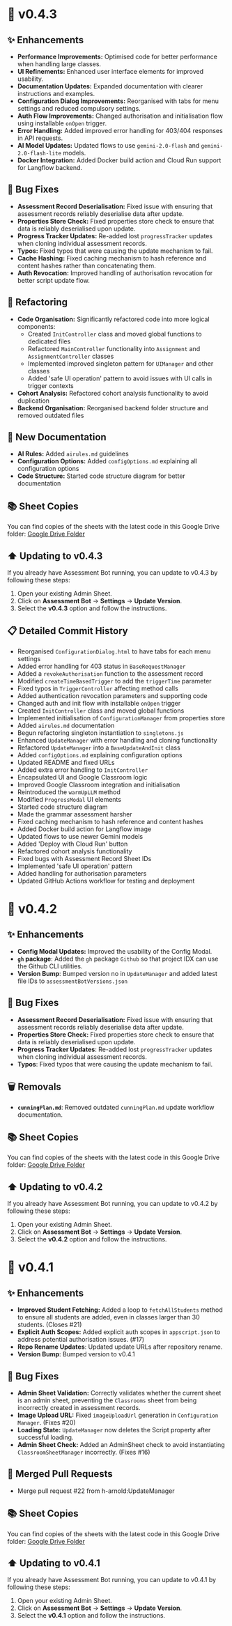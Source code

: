 # 🚀 v0.4.3

## ✨ Enhancements

*   **Performance Improvements:** Optimised code for better performance when handling large classes.
*   **UI Refinements:** Enhanced user interface elements for improved usability.
*   **Documentation Updates:** Expanded documentation with clearer instructions and examples.
*   **Configuration Dialog Improvements:** Reorganised with tabs for menu settings and reduced compulsory settings.
*   **Auth Flow Improvements:** Changed authorisation and initialisation flow using installable `onOpen` trigger.
*   **Error Handling:** Added improved error handling for 403/404 responses in API requests.
*   **AI Model Updates:** Updated flows to use `gemini-2.0-flash` and `gemini-2.0-flash-lite` models.
*   **Docker Integration:** Added Docker build action and Cloud Run support for Langflow backend.

## 🐛 Bug Fixes

*   **Assessment Record Deserialisation:** Fixed issue with ensuring that assessment records reliably deserialise data after update.
*   **Properties Store Check:** Fixed properties store check to ensure that data is reliably deserialised upon update.
*   **Progress Tracker Updates:** Re-added lost `progressTracker` updates when cloning individual assessment records.
*   **Typos:** Fixed typos that were causing the update mechanism to fail.
*   **Cache Hashing:** Fixed caching mechanism to hash reference and content hashes rather than concatenating them.
*   **Auth Revocation:** Improved handling of authorisation revocation for better script update flow.

## 🔄 Refactoring

*   **Code Organisation:** Significantly refactored code into more logical components:
    * Created `InitController` class and moved global functions to dedicated files
    * Refactored `MainController` functionality into `Assignment` and `AssignmentController` classes
    * Implemented improved singleton pattern for `UIManager` and other classes
    * Added 'safe UI operation' pattern to avoid issues with UI calls in trigger contexts
*   **Cohort Analysis:** Refactored cohort analysis functionality to avoid duplication
*   **Backend Organisation:** Reorganised backend folder structure and removed outdated files

## 📄 New Documentation

*   **AI Rules:** Added `airules.md` guidelines
*   **Configuration Options:** Added `configOptions.md` explaining all configuration options
*   **Code Structure:** Started code structure diagram for better documentation

## 📚 Sheet Copies

You can find copies of the sheets with the latest code in this Google Drive folder: [Google Drive Folder](https://drive.google.com/drive/folders/1Ah-hUohthVpk_D2b4e9d0s7dsSaae7tN?usp=sharing)

## ⬆️ Updating to v0.4.3

If you already have Assessment Bot running, you can update to v0.4.3 by following these steps:

1.  Open your existing Admin Sheet.
2.  Click on **Assessment Bot** -> **Settings** -> **Update Version**.
3.  Select the **v0.4.3** option and follow the instructions.

## 📋 Detailed Commit History

*   Reorganised `ConfigurationDialog.html` to have tabs for each menu settings
*   Added error handling for 403 status in `BaseRequestManager`
*   Added a `revokeAuthorisation` function to the assessment record
*   Modified `createTimeBasedTrigger` to add the `triggerTime` parameter
*   Fixed typos in `TriggerController` affecting method calls
*   Added authentication revocation parameters and supporting code
*   Changed auth and init flow with installable `onOpen` trigger
*   Created `InitController` class and moved global functions
*   Implemented initialisation of `ConfigurationManager` from properties store
*   Added `airules.md` documentation
*   Begun refactoring singleton instantiation to `singletons.js`
*   Enhanced `UpdateManager` with error handling and cloning functionality
*   Refactored `UpdateManager` into a `BaseUpdateAndInit` class
*   Added `configOptions.md` explaining configuration options
*   Updated README and fixed URLs
*   Added extra error handling to `InitController`
*   Encapsulated UI and Google Classroom logic
*   Improved Google Classroom integration and initialisation
*   Reintroduced the `warmUpLLM` method
*   Modified `ProgressModal` UI elements
*   Started code structure diagram
*   Made the grammar assessment harsher
*   Fixed caching mechanism to hash reference and content hashes
*   Added Docker build action for Langflow image
*   Updated flows to use newer Gemini models
*   Added 'Deploy with Cloud Run' button
*   Refactored cohort analysis functionality
*   Fixed bugs with Assessment Record Sheet IDs
*   Implemented 'safe UI operation' pattern
*   Added handling for authorisation parameters
*   Updated GitHub Actions workflow for testing and deployment

# 🚀 v0.4.2

## ✨ Enhancements

*   **Config Modal Updates:** Improved the usability of the Config Modal.
*   **`gh` package**: Added the `gh` package `Github` so that project IDX can use the Github CLI utilities.
*   **Version Bump**: Bumped version no in `UpdateManager` and added latest file IDs to `assessmentBotVersions.json`

## 🐛 Bug Fixes

*   **Assessment Record Deserialisation:** Fixed issue with ensuring that assessment records reliably deserialise data after update.
*   **Properties Store Check:** Fixed properties store check to ensure that data is reliably deserialised upon update.
*   **Progress Tracker Updates**: Re-added lost `progressTracker` updates when cloning individual assessment records.
*   **Typos**: Fixed typos that were causing the update mechanism to fail.


## 🗑️ Removals

*   **`cunningPlan.md`**: Removed outdated `cunningPlan.md` update workflow documentation.

## 📚 Sheet Copies

You can find copies of the sheets with the latest code in this Google Drive folder: [Google Drive Folder](https://drive.google.com/drive/folders/18uGYzFrfW5nFTEvl04VcgpL_DQGLduNU?usp=sharing)

## ⬆️ Updating to v0.4.2

If you already have Assessment Bot running, you can update to v0.4.2 by following these steps:

1.  Open your existing Admin Sheet.
2.  Click on **Assessment Bot** -> **Settings** -> **Update Version**.
3.  Select the **v0.4.2** option and follow the instructions.

# 🚀 v0.4.1

## ✨ Enhancements

*   **Improved Student Fetching:** Added a loop to `fetchAllStudents` method to ensure all students are added, even in classes larger than 30 students. (Closes #21)
*   **Explicit Auth Scopes:**  Added explicit auth scopes in `appscript.json` to address potential authorisation issues. (#17)
*   **Repo Rename Updates**: Updated update URLs after repository rename.
*   **Version Bump**: Bumped version to v0.4.1

## 🐛 Bug Fixes

*   **Admin Sheet Validation:** Correctly validates whether the current sheet is an admin sheet, preventing the `Classrooms` sheet from being incorrectly created in assessment records.
*   **Image Upload URL:** Fixed `imageUploadUrl` generation in `Configuration Manager`. (Fixes #20)
*  **Loading State:** `UpdateManager` now deletes the Script property after successful loading.
*   **Admin Sheet Check:** Added an AdminSheet check to avoid instantiating `ClassroomSheetManager` incorrectly. (Fixes #16)

## 🤝 Merged Pull Requests

*   Merge pull request #22 from h-arnold:UpdateManager

## 📚 Sheet Copies

You can find copies of the sheets with the latest code in this Google Drive folder: [Google Drive Folder](https://drive.google.com/drive/folders/1V3PU0W1-D1rqGZ3ztmowcnk9HHM-taeK?usp=sharing)

## ⬆️ Updating to v0.4.1

If you already have Assessment Bot running, you can update to v0.4.1 by following these steps:

1.  Open your existing Admin Sheet.
2.  Click on **Assessment Bot** -> **Settings** -> **Update Version**.
3.  Select the **v0.4.1** option and follow the instructions.